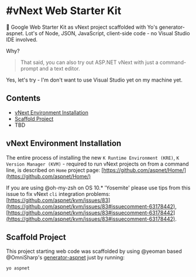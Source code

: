 #vNext Web Starter Kit
==================

:apple: Google Web Starter Kit as vNext project scaffolded with Yo's generator-aspnet. Lot's of Node, JSON, JavaScript, client-side code - no Visual Studio IDE involved.

Why?
> That said, you can also try out ASP.NET vNext with just a command-prompt and a text editor.

Yes, let's try - I'm don't want to use Visual Studio yet on my machine yet.


## Contents
* [vNext Environment Installation](#vnext-environment-installation)
* [Scaffold Project](#scaffold-project)
* TBD

## vNext Environment Installation

The entire process of installing the new `K Runtime Environment (KRE)`, `K Version Manager (KVM)` - required to run vNext projects on from a command line, is described on `Home` project page: [https://github.com/aspnet/Home/](https://github.com/aspnet/Home/)

If you are using @oh-my-zsh on OS 10.* 'Yosemite' please use tips from this issue to fix vNext `cli` integration problems:
[https://github.com/aspnet/kvm/issues/83](https://github.com/aspnet/kvm/issues/83#issuecomment-63178442), [https://github.com/aspnet/kvm/issues/83#issuecomment-63178442](https://github.com/aspnet/kvm/issues/83#issuecomment-63178442).

## Scaffold Project

This project starting web code was scaffolded by using @yeoman based @OmniSharp's [generator-aspnet](https://github.com/OmniSharp/generator-aspnet) just by running:

```bash
yo aspnet
```




